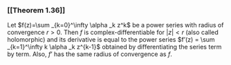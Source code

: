 ### [[Theorem 1.36]]

Let $f(z)=\sum _{k=0}^\infty \alpha _k z^k$ be a power series with radius of convergence $r>0$. Then $f$ is complex-differentiable for $|z|<r$ (also called holomorphic) and its derivative is equal to the power series $f’(z) = \sum _{k=1}^\infty k \alpha _k z^{k-1}$ obtained by differentiating the series term by term. Also, $f’$ has the same radius of convergence as $f$.